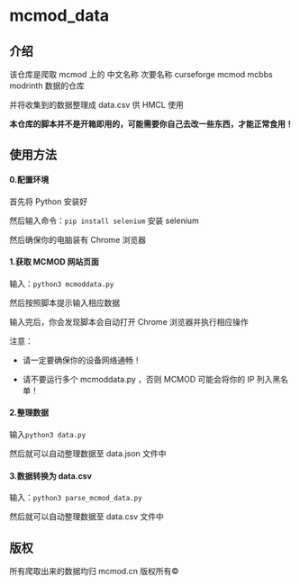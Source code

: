 # mcmod_data

## 介绍

该仓库是爬取 mcmod 上的 中文名称 次要名称 curseforge mcmod mcbbs modrinth 数据的仓库

并将收集到的数据整理成 data.csv 供 HMCL 使用

**本仓库的脚本并不是开箱即用的，可能需要你自己去改一些东西，才能正常食用！**

## 使用方法

#### 0.配置环境

首先将 Python 安装好

然后输入命令：`pip install selenium` 安装 selenium

然后确保你的电脑装有 Chrome 浏览器

#### 1.获取 MCMOD 网站页面

输入：`python3 mcmoddata.py`

然后按照脚本提示输入相应数据

输入完后，你会发现脚本会自动打开 Chrome 浏览器并执行相应操作

注意：

- 请一定要确保你的设备网络通畅！

- 请不要运行多个 mcmoddata.py ，否则 MCMOD 可能会将你的 IP 列入黑名单！

#### 2.整理数据

输入`python3 data.py`

然后就可以自动整理数据至 data.json 文件中

#### 3.数据转换为 data.csv

输入：`python3 parse_mcmod_data.py`

然后就可以自动整理数据至 data.csv 文件中

## 版权

所有爬取出来的数据均归 mcmod.cn 版权所有©